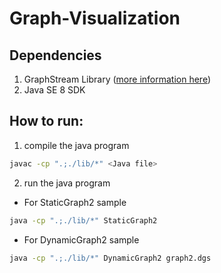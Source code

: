 # Graph-Visualization

## Dependencies
1. GraphStream Library ([more information here](http://graphstream-project.org/))
2. Java SE 8 SDK

## How to run:
1. compile the java program
```bash
javac -cp ".;./lib/*" <Java file>
```
2. run the java program
  * For StaticGraph2 sample
```bash
java -cp ".;./lib/*" StaticGraph2
```
  * For DynamicGraph2 sample
  ```bash
  java -cp ".;./lib/*" DynamicGraph2 graph2.dgs
  ```
